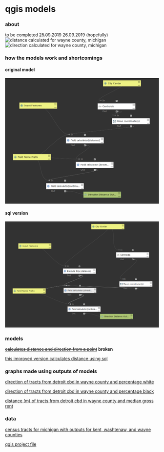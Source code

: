 # qgis models
### about
to be completed ~~25.09.2019~~ 26.09.2019 (hopefully)
![distance calculated for wayne county, michigan](wayneDistMI.png)
![direction calculated for wayne county, michigan](wayneDirMI.png)

### how the models work and shortcomings
#### original model
![original model](distDir.PNG)

#### sql version
![SQL model](distDirSQL.PNG)

### models
~~[calculates distance and direction from a point](distDirFromPoint.model3)~~ **broken**

[this improved version calculates distance using sql](qgisModelSQL.md)

### graphs made using outputs of models

[direction of tracts from detroit cbd in wayne county and percentage white](pctWhiteWayne.html)

[direction of tracts from detroit cbd in wayne county and percentage black](pctBlackWayne.html)

[distance (m) of tracts from detroit cbd in wayne county and median gross rent](medianGrossRentWayne.html)

### data
[census tracts for michigan with outputs for kent, washtenaw, and wayne counties](censusMI.gpkg)

[qgis project file](censusMI.qgz)
